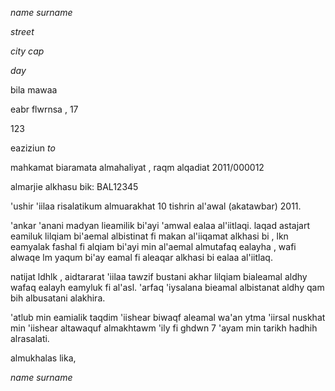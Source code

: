 $name$ $surname$

$street$

$city$ $cap$

$day$

bila mawaa

eabr flwrnsa , 17

123

eaziziun $to$

mahkamat biaramata almahaliyat , raqm alqadiat 2011/000012

almarjie alkhasu bik: BAL12345

'ushir 'iilaa risalatikum almuarakhat 10 tishrin al'awal (akatawbar) 2011.

'ankar 'anani madyan lieamilik bi'ayi 'amwal ealaa al'iitlaqi.
laqad astajart eamiluk lilqiam bi'aemal albistinat fi makan al'iiqamat
alkhasi bi , lkn eamyalak fashal fi alqiam bi'ayi min al'aemal
almutafaq ealayha , wafi alwaqe lm yaqum bi'ay eamal fi aleaqar alkhasi
bi ealaa al'iitlaq.

natijat ldhlk , aidtararat 'iilaa tawzif bustani akhar lilqiam
bialeamal aldhy wafaq ealayh eamyluk fi al'asl. 'arfaq 'iysalana
bieamal albistanat aldhy qam bih albusatani alakhira.

'atlub min eamialik taqdim 'iishear biwaqf aleamal wa'an ytma
'iirsal nuskhat min 'iishear altawaquf almakhtawm 'ily fi ghdwn 7
'ayam min tarikh hadhih alrasalati.

almukhalas lika,

$name$ $surname$
